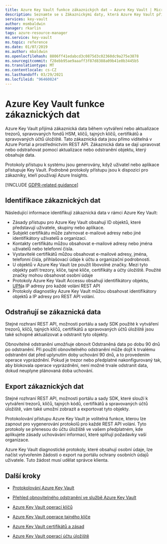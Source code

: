 ```yaml
---
title: Azure Key Vault funkce zákaznických dat – Azure Key Vault | Microsoft Docs
description: Seznamte se s Zákaznickými daty, která Azure Key Vault přijímá během vytváření nebo aktualizace trezorů, klíčů, tajných klíčů, certifikátů a spravovaných účtů úložiště.
services: key-vault
author: msmbaldwin
manager: rkarlin
tags: azure-resource-manager
ms.service: key-vault
ms.topic: reference
ms.date: 01/07/2019
ms.author: mbaldwin
ms.openlocfilehash: 8806ff41edabcd3c0875d3c02360dc9a275e3878
ms.sourcegitcommit: f28ebb95ae9aaaff3f87d8388a09b41e0b3445b5
ms.translationtype: MT
ms.contentlocale: cs-CZ
ms.lasthandoff: 03/29/2021
ms.locfileid: "96460824"
---
```

# <a name="azure-key-vault-customer-data-features"></a>Azure Key Vault funkce zákaznických dat

Azure Key Vault přijímá zákaznická data během vytváření nebo aktualizace trezorů, spravovaných fondů HSM, klíčů, tajných klíčů, certifikátů a spravovaných účtů úložiště. Tato zákaznická data jsou přímo viditelná v Azure Portal a prostřednictvím REST API. Zákaznická data se dají upravovat nebo odstraňovat pomocí aktualizace nebo odstranění objektu, který obsahuje data.

Protokoly přístupu k systému jsou generovány, když uživatel nebo aplikace přistupuje Key Vault. Podrobné protokoly přístupu jsou k dispozici pro zákazníky, kteří používají Azure Insights.

[!INCLUDE [GDPR-related guidance](../../../includes/gdpr-intro-sentence.md)]

## <a name="identifying-customer-data"></a>Identifikace zákaznických dat

Následující informace identifikují zákaznická data v rámci Azure Key Vault:

- Zásady přístupu pro Azure Key Vault obsahují ID objektů, které představují uživatele, skupiny nebo aplikace.
- Subjekt certifikátu může zahrnovat e-mailové adresy nebo jiné identifikátory uživatelů a organizací.
- Kontakty certifikátu můžou obsahovat e-mailové adresy nebo jména uživatelů nebo telefonní čísla.
- Vystavitelé certifikátů můžou obsahovat e-mailové adresy, jména, telefonní čísla, přihlašovací údaje k účtu a organizační podrobnosti.
- U objektů v Azure Key Vault lze použít libovolné značky. Mezi tyto objekty patří trezory, klíče, tajné klíče, certifikáty a účty úložiště. Použité značky mohou obsahovat osobní údaje
- Protokoly Azure Key Vault Accessu obsahují identifikátory objektu, [UPN](../../active-directory/hybrid/plan-connect-userprincipalname.md)a IP adresy pro každé volání REST API
- Protokoly diagnostiky Azure Key Vault můžou obsahovat identifikátory objektů a IP adresy pro REST API volání.

## <a name="deleting-customer-data"></a>Odstraňují se zákaznická data

Stejné rozhraní REST API, možnosti portálu a sady SDK použité k vytváření trezorů, klíčů, tajných klíčů, certifikátů a spravovaných účtů úložiště jsou také schopné aktualizovat a odstranit tyto objekty.

Obnovitelné odstranění umožňuje obnovit Odstraněná data po dobu 90 dnů po odstranění. Při použití obnovitelného odstranění může dojít k trvalému odstranění dat před uplynutím doby uchování 90 dnů, a to provedením operace vyprázdnění. Pokud je trezor nebo předplatné nakonfigurovaný tak, aby blokovala operace vyprázdnění, není možné trvale odstranit data, dokud neuplyne plánovaná doba uchování.

## <a name="exporting-customer-data"></a>Export zákaznických dat

Stejné rozhraní REST API, možnosti portálu a sady SDK, které slouží k vytváření trezorů, klíčů, tajných kódů, certifikátů a spravovaných účtů úložiště, vám také umožní zobrazit a exportovat tyto objekty.

Protokolování přístupu Azure Key Vault je volitelná funkce, kterou lze zapnout pro vygenerování protokolů pro každé REST API volání. Tyto protokoly se přenesou do účtu úložiště ve vašem předplatném, kde aplikujete zásady uchovávání informací, které splňují požadavky vaší organizace.

Azure Key Vault diagnostické protokoly, které obsahují osobní údaje, lze načíst vytvořením žádosti o export na portálu ochrany osobních údajů uživatele. Tuto žádost musí udělat správce klienta.

## <a name="next-steps"></a>Další kroky

- [Protokolování Azure Key Vault](logging.md)

- [Přehled obnovitelného odstranění ve službě Azure Key Vault](./key-vault-recovery.md)

- [Azure Key Vault operací klíčů](/rest/api/keyvault/key-operations)

- [Azure Key Vault operace tajného klíče](/rest/api/keyvault/secret-operations)

- [Azure Key Vault certifikátů a zásad](/rest/api/keyvault/certificates-and-policies)

- [Azure Key Vault operací účtu úložiště](/rest/api/keyvault/storage-account-key-operations)